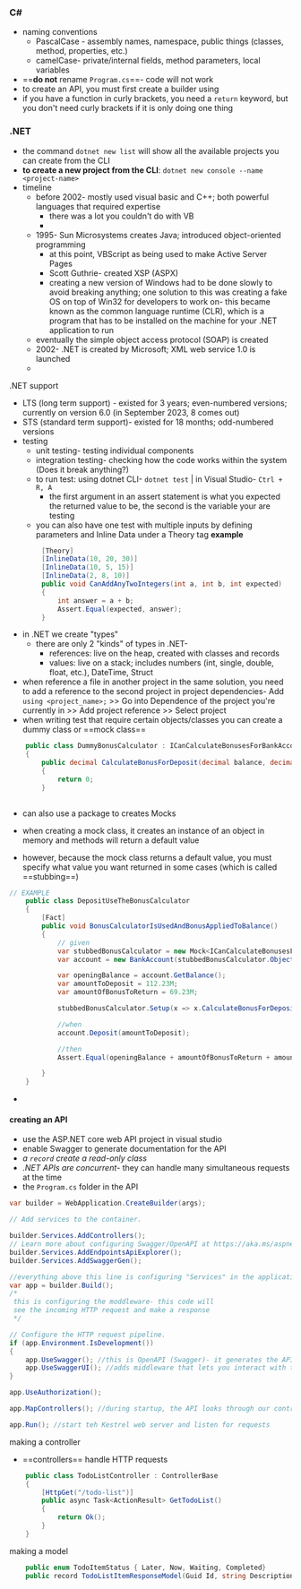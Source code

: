 ### C# #
- naming conventions
	- PascalCase - assembly names, namespace, public things (classes, method, properties, etc.)
	- camelCase- private/internal fields, method parameters, local variables
- ==**do not** rename `Program.cs`==- code will not work
- to create an API, you must first create a builder using 
- if you have a function in curly brackets, you need a `return` keyword, but you don't need curly brackets if it is only doing one thing
### .NET
- the command `dotnet new list` will show all the available projects you can create from the CLI
- **to create a new project from the CLI**: `dotnet new console --name <project-name>` 
- timeline
	- before 2002- mostly used visual basic and C++; both powerful languages that required expertise
		- there was a lot you couldn't do with VB
		- 
	- 1995- Sun Microsystems creates Java; introduced object-oriented programming
		- at this point, VBScript as being used to make Active Server Pages
		- Scott Guthrie- created XSP (ASPX)
		- creating a new version of Windows had to be done slowly to avoid breaking anything; one solution to this was creating a fake OS on top of Win32 for developers to work on- this became known as the common language runtime (CLR), which is a program that has to be installed on the machine for your .NET application to run
	- eventually the simple object access protocol (SOAP) is created
	- 2002- .NET is created by Microsoft; XML web service 1.0 is launched
	- 
.NET support
- LTS (long term support) - existed for 3 years; even-numbered versions; currently on version 6.0 (in September 2023, 8 comes out)
- STS (standard term support)- existed for 18 months; odd-numbered versions
- testing
	- unit testing- testing individual components
	- integration testing- checking how the code works within the system (Does it break anything?)
	- to run test: using dotnet CLI- `dotnet test` | in Visual Studio- `Ctrl + R, A`
		- the first argument in an assert statement is what you expected the returned value to be, the second is the variable your are testing
	- you can also have one test with multiple inputs by defining parameters and Inline Data under a Theory tag
**example** 
```csharp
        [Theory]
        [InlineData(10, 20, 30)]
        [InlineData(10, 5, 15)]
        [InlineData(2, 8, 10)]
        public void CanAddAnyTwoIntegers(int a, int b, int expected)
        {
            int answer = a + b;
            Assert.Equal(expected, answer);
        }
```

- in .NET we create "types"
	- there are only 2 "kinds" of types in .NET- 
		- references: live on the heap, created with classes and records 
		- values: live on a stack; includes numbers (int, single, double, float, etc.), DateTime, Struct
- when reference a file in another project in the same solution, you need to add a reference to the second project in project dependencies- Add `using <project_name>;` >> Go into Dependence of the project you're currently in >> Add project reference >> Select project
- when writing test that require certain objects/classes you can create a dummy class or ==mock class== 
```csharp
    public class DummyBonusCalculator : ICanCalculateBonusesForBankAccountDeposits
    {
        public decimal CalculateBonusForDeposit(decimal balance, decimal amountToDeposit)
        {
            return 0;
        }
    
```
- can also use a package to creates Mocks

- when creating a mock class, it creates an instance of an object in memory and methods will return a default value
- however, because the mock class returns a default value, you must specify what value you want returned in some cases (which is called ==stubbing==)
```csharp
// EXAMPLE
    public class DepositUseTheBonusCalculator
    {
        [Fact]
        public void BonusCalculatorIsUsedAndBonusAppliedToBalance()
        {
            // given
            var stubbedBonusCalculator = new Mock<ICanCalculateBonusesForBankAccountDeposits>();
            var account = new BankAccount(stubbedBonusCalculator.Object);

            var openingBalance = account.GetBalance();
            var amountToDeposit = 112.23M;
            var amountOfBonusToReturn = 69.23M;

            stubbedBonusCalculator.Setup(x => x.CalculateBonusForDeposit(openingBalance, amountToDeposit)).Returns(amountOfBonusToReturn);

            //when
            account.Deposit(amountToDeposit);

            //then
            Assert.Equal(openingBalance + amountOfBonusToReturn + amountToDeposit, account.GetBalance());

        }
    }

```
- 
#### creating an API
- use the ASP.NET core web API project in visual studio
- enable Swagger to generate documentation for the API
- *a `record` create a read-only class* 
- *.NET APIs are concurrent*- they can handle many simultaneous requests at the time
- the `Program.cs` folder in the API
```csharp
var builder = WebApplication.CreateBuilder(args);

// Add services to the container.

builder.Services.AddControllers();
// Learn more about configuring Swagger/OpenAPI at https://aka.ms/aspnetcore/swashbuckle
builder.Services.AddEndpointsApiExplorer();
builder.Services.AddSwaggerGen();

//everything above this line is configuring "Services" in the application
var app = builder.Build();
/*
 this is configuring the moddleware- this code will
 see the incoming HTTP request and make a response
 */

// Configure the HTTP request pipeline.
if (app.Environment.IsDevelopment())
{
    app.UseSwagger(); //this is OpenAPI (Swagger)- it generates the API documentation in a JSON file
    app.UseSwaggerUI(); //adds middleware that lets you interact with the documentation
}

app.UseAuthorization();

app.MapControllers(); //during startup, the API looks through our controllers folder, reads those attributes, and creates a "route table"

app.Run(); //start teh Kestrel web server and listen for requests
```

making a controller
- ==controllers== handle HTTP requests
```csharp
    public class TodoListController : ControllerBase
    {
        [HttpGet("/todo-list")]
        public async Task<ActionResult> GetTodoList()
        {
            return Ok();
        }
    }
```
making a model
```csharp
    public enum TodoItemStatus { Later, Now, Waiting, Completed}
    public record TodoListItemResponseModel(Guid Id, string Description, TodoItemStatus Status);
```

